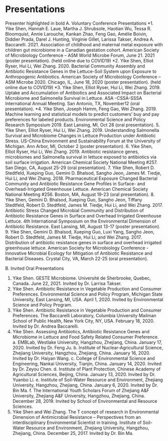 Presentations
======
Presenter highlighted in bold
A.	Voluntary Conference Presentations
*1.	Yike Shen, Hannah E. Laue, Martha J. Shrubsole, Haotian Wu, Tessa R. Bloomquist, Annie Larouche, Kankan Zhao, Feng Gao, Amélie Boivin, Diddier Prada, Darel J. Hunting, Virginie Gillet, Larissa Takser, Andrea A. Baccarelli. 2021. Association of childhood and maternal metal exposure with children gut microbiome in a Canadian gestation cohort. American Society of Microbiology Conference – ASM World Microbe Forum, June 21. 2021 (poster presentation). (held online due to COVID19)
*2.	Yike Shen, Elliot Ryser, Hui Li, Wei Zhang. 2020. Bacterial Community Assembly and Antibiotic Resistance Genes in the Lettuce-Soil System upon Exposure to Anthropogenic Antibiotics. American Society of Microbiology Conference – ASM Microbe 2020. Chicago, IL, June 18, 2020 (poster presentation). (held online due to COVID19)
*3.	Yike Shen, Elliot Ryser, Hui Li, Wei Zhang. 2019. Uptake and Accumulation of Antibiotics and Associated Impact on Bacterial Microbiome and Salmonella Survival in Lettuce. ASA -CSSA-SSSA International Annual Meeting. San Antonio, TX, November12 (oral presentation).
*4.	Yike Shen, Joseph Hamm, Feng Gao, Wei Zhang. 2019. Machine learning and statistical models to predict customers’ buy and pay preferences for labeled products. Environmental Science and Policy Research Symposium 2019. East Lansing, MI, Oct 28 (oral presentation). 
5.	Yike Shen, Elliot Ryser, Hui Li, Wei Zhang. 2019. Understanding Salmonella Survival and Microbiome Changes in Lettuce Production under Antibiotic Stress. US-China Environment and Sustainability Forum at the University of Michigan. Ann Arbor, MI, October 2 (poster presentation).
6.	Yike Shen, Elliot Ryser, Hui Li, Wei Zhang. 2019. Antibiotic resistance genes, microbiomes and Salmonella survival in lettuce exposed to antibiotics via soil surface irrigation. American Chemical Society National Meeting #257. San Diego, CA, August 25-29 (oral presentation).
7.	Yike Shen, Robert D. Stedtfeld, Xueping Guo, Gemini D. Bhalsod, Sangho Jeon, James M. Tiedje, Hui Li, and Wei Zhang. 2018. Pharmaceutical Exposure Changed Bacterial Community and Antibiotic Resistance Gene Profiles in Surface- and Overhead-Irrigated Greenhouse Lettuce. American Chemical Society National Meeting #256. Boston, MA, August 19-23 (oral presentation).
8.	Yike Shen, Gemini D. Bhalsod, Xueping Guo, Sangho Jeon, Tiffany Stedtfeld, Robert D. Stedtfeld, James M. Tiedje, Hui Li, and Wei Zhang. 2017. Antibiotic Stress Changed Microbial Community and Distribution of Antibiotic Resistance Genes in Surface and Overhead Irrigated Greenhouse Lettuce. 4th International Symposium on the Environmental Dimension of Antibiotic Resistance. East Lansing, MI, August 13-17 (poster presentation).
9.	Yike Shen, Gemini D. Bhalsod, Xueping Guo, Luxi Yang, Sangho Jeon, Robert D. Stedtfeld, James M. Tiedje, Hui Li, and Wei Zhang. 2017. Distribution of antibiotic resistance genes in surface and overhead irrigated greenhouse lettuce. American Society for Microbiology Conference - Innovative Microbial Ecology for Mitigation of Antibiotic Resistance and Bacterial Diseases. Crystal City, VA, March 22-25 (oral presentation). 

B.	Invited Oral Presentations
1.	Yike Shen. GESTE Microbiome. Université de Sherbrooke, Quebec, Canada. June 22, 2021. Invited by Dr. Larrisa Takser. 
2.	Yike Shen. Antibiotic Resistance in Vegetable Production and Consumer Preferences. Environmental Science and Policy Program, Michigan State University, East Lansing, MI, USA. April 1, 2020. Invited by Environmental Science and Policy Program. 
3.	Yike Shen. Antibiotic Resistance in Vegetable Production and Consumer Preferences. The Baccarelli Laboratory, Columbia University Mailman School of Public Health, New York City, NY, USA. February 18, 2020. Invited by Dr. Andrea Baccarelli.
4.	Yike Shen. Assessing Antibiotics, Antibiotic Resistance Genes and Microbiome in Lettuce and Food Safety Related Consumer Preference.
a.	EMBLab, Westlake University, Hangzhou, Zhejiang, China. January 17, 2020. Invited by Dr. Feng Ju.
b.	Institute of Nuclear-Agricultural Science, Zhejiang University, Hangzhou, Zhejiang, China. January 16, 2020. Invited by Dr. Haiyan Wang.
c.	College of Environmental Science and Engineering, Nankai University, Tianjin, China. January 14, 2020. Invited by Dr. Zeyou Chen.
d.	Institute of Plant Protection, Chinese Academy of Agricultural Sciences, Beijing, China. January 13, 2020. Invited by Dr. Yuanbo Li.
e.	Institute of Soil-Water Resource and Environment, Zhejiang University, Hangzhou, Zhejiang, China. January 6, 2020. Invited by Dr. Bin Ma.
f.	The International Youth Scholars Forum of Zhejiang A&F University, Zhejiang A&F University, Hangzhou, Zhejiang, China. December 28, 2019. Invited by School of Environmental and Resource Sciences. 
5.	Yike Shen and Wei Zhang. The T concept of research in Environmental Dimension of Antimicrobial Resistance – Perspectives from an interdisciplinary Environmental Scientist in training. Institute of Soil-Water Resource and Environment, Zhejiang University, Hangzhou, Zhejiang, China. December 25, 2017. Invited by Dr. Bin Ma.

